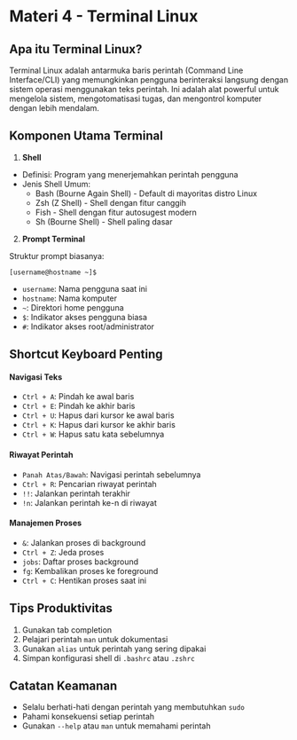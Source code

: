 # Materi 4 - Terminal Linux

## Apa itu Terminal Linux?

Terminal Linux adalah antarmuka baris perintah (Command Line Interface/CLI) yang memungkinkan pengguna berinteraksi langsung dengan sistem operasi menggunakan teks perintah. Ini adalah alat powerful untuk mengelola sistem, mengotomatisasi tugas, dan mengontrol komputer dengan lebih mendalam.

## Komponen Utama Terminal

1. **Shell**

- Definisi: Program yang menerjemahkan perintah pengguna
- Jenis Shell Umum:
  - Bash (Bourne Again Shell) - Default di mayoritas distro Linux
  - Zsh (Z Shell) - Shell dengan fitur canggih
  - Fish - Shell dengan fitur autosugest modern
  - Sh (Bourne Shell) - Shell paling dasar

2. **Prompt Terminal**
   
Struktur prompt biasanya:

```
[username@hostname ~]$
```

- `username`: Nama pengguna saat ini
- `hostname`: Nama komputer
- `~`: Direktori home pengguna
- `$`: Indikator akses pengguna biasa
- `#`: Indikator akses root/administrator

## Shortcut Keyboard Penting

#### Navigasi Teks

- `Ctrl + A`: Pindah ke awal baris
- `Ctrl + E`: Pindah ke akhir baris
- `Ctrl + U`: Hapus dari kursor ke awal baris
- `Ctrl + K`: Hapus dari kursor ke akhir baris
- `Ctrl + W`: Hapus satu kata sebelumnya

#### Riwayat Perintah

- `Panah Atas/Bawah`: Navigasi perintah sebelumnya
- `Ctrl + R`: Pencarian riwayat perintah
- `!!`: Jalankan perintah terakhir
- `!n`: Jalankan perintah ke-n di riwayat

#### Manajemen Proses

- `&`: Jalankan proses di background
- `Ctrl + Z`: Jeda proses
- `jobs`: Daftar proses background
- `fg`: Kembalikan proses ke foreground
- `Ctrl + C`: Hentikan proses saat ini

## Tips Produktivitas

1. Gunakan tab completion
2. Pelajari perintah `man` untuk dokumentasi
3. Gunakan `alias` untuk perintah yang sering dipakai
4. Simpan konfigurasi shell di `.bashrc` atau `.zshrc`

## Catatan Keamanan

- Selalu berhati-hati dengan perintah yang membutuhkan `sudo`
- Pahami konsekuensi setiap perintah
- Gunakan `--help` atau `man` untuk memahami perintah
